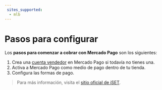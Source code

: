 ```yaml
---
 sites_supported:
  - mlb
---
```


# Pasos para configurar

Los **pasos para comenzar a cobrar con Mercado Pago** son los siguientes:

1. Crea una [cuenta vendedor](https://www.mercadopago[FAKER][URL][DOMAIN]/activities) en Mercado Pago si todavía no tienes una.
2. Activa a Mercado Pago como medio de pago dentro de tu tienda.
3. Configura las formas de pago.

<!-- -->
> Para más información, visita el [sitio oficial de iSET](https://www.iset.com.br/).